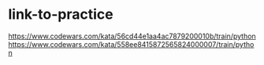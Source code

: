 # link-to-practice
https://www.codewars.com/kata/56cd44e1aa4ac7879200010b/train/python
https://www.codewars.com/kata/558ee8415872565824000007/train/python
